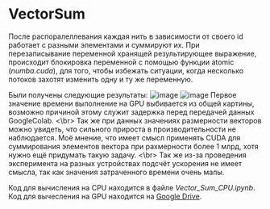# VectorSum
После распоралеллевания каждая нить в зависимости от своего id работает с разными элементами и суммируют их. При перезаписывание переменной хранящей результирующее выражение, происходит блокировка переменной с помощью функции atomic (*numba.cuda*), для того, чтобы избежать ситуации, когда несколько потоков захотят изменить одну и ту же переменную.

Были получены следующие результаты:
![image](https://user-images.githubusercontent.com/83270014/211028524-18196869-efe7-443b-a299-b6a200cd6d08.png)
![image](https://user-images.githubusercontent.com/83270014/211028550-b4eef95a-105c-42a5-bfc2-ec20703e3f19.png)
Первое значение времени выполнение на GPU выбивается из общей картины, возможно причиной этому служит задержка перед передачей данных GoogleColab. <\br>
Так же при данных значениях размерности векторов можно увидеть, что сильного прироста в производительности не наблюдается. Моё мнение, что имеет смысл применять CUDA для суммирования элементов вектора при рахмерности более 1 млрд, хотя нужно ещё придумать такую задачу. <\br>
Так же из-за проведения эксперимента на разных устройствах подсчёт ускорения не имеет смысла, так как значения затраченного времени очень малы.

Код для вычисления на CPU находится в файле *Vector_Sum_CPU.ipynb*. </br>
Код для вычесления на GPU находится на [Google Drive](https://colab.research.google.com/drive/1bsC4f8GGWNZRWALz3H9h7z2QKsPqnfRh#scrollTo=aC4rG8w8WKFq).
